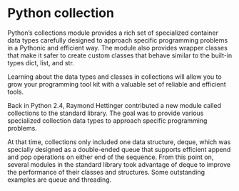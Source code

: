 # Python collection

Python’s collections module provides a rich set of specialized container data types carefully designed to approach specific programming problems in a Pythonic and efficient way. The module also provides wrapper classes that make it safer to create custom classes that behave similar to the built-in types dict, list, and str.

Learning about the data types and classes in collections will allow you to grow your programming tool kit with a valuable set of reliable and efficient tools.

Back in Python 2.4, Raymond Hettinger contributed a new module called collections to the standard library. The goal was to provide various specialized collection data types to approach specific programming problems.

At that time, collections only included one data structure, deque, which was specially designed as a double-ended queue that supports efficient append and pop operations on either end of the sequence. From this point on, several modules in the standard library took advantage of deque to improve the performance of their classes and structures. Some outstanding examples are queue and threading.
